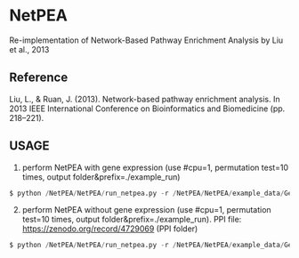 # NetPEA
Re-implementation of Network-Based Pathway Enrichment Analysis by Liu et al., 2013

## Reference
Liu, L., & Ruan, J. (2013). Network-based pathway enrichment analysis. In 2013 IEEE International Conference on Bioinformatics and Biomedicine (pp. 218–221).



## USAGE
1. perform NetPEA with gene expression (use #cpu=1, permutation test=10 times, output folder&prefix=./example_run)

```python
$ python /NetPEA/NetPEA/run_netpea.py -r /NetPEA/NetPEA/example_data/GeneMutation.Mat.txt -ppi /NetPEA/NetPEA/example_data/9606.protein_name.links.v11.0.pkl -p /NetPEA/NetPEA/example_data/c2.cp.pid.v7.1.symbols.gmt -e /NetPEA/NetPEA/example_data/GeneExpression.Mat.txt -c 1 -n 10 -o ./example_run
```

2. perform NetPEA without gene expression (use #cpu=1, permutation test=10 times, output folder&prefix=./example_run).
   PPI file: https://zenodo.org/record/4729069 (PPI folder)

```python
$ python /NetPEA/NetPEA/run_netpea.py -r /NetPEA/NetPEA/example_data/GeneMutation.Mat.txt -ppi /NetPEA/NetPEA/example_data/9606.protein_name.links.v11.0.pkl -p /NetPEA/NetPEA/example_data/c2.cp.pid.v7.1.symbols.gmt -c 1 -n 10 -o ./example_run
```
